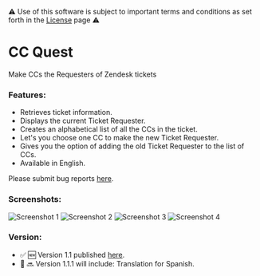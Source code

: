 ﻿⚠️ Use of this software is subject to important terms and conditions as set forth in the [License](https://aculligan.github.io/license) page ⚠️

# CC Quest

Make CCs the Requesters of Zendesk tickets

### Features:

*   Retrieves ticket information.
*   Displays the current Ticket Requester.
*   Creates an alphabetical list of all the CCs in the ticket.
*   Let's you choose one CC to make the new Ticket Requester.
*   Gives you the option of adding the old Ticket Requester to the list of CCs.
*   Available in English.

Please submit bug reports [here](https://github.com/aculligan/CC_Quest/issues).

### Screenshots:

![Screenshot 1](https://aculligan.github.io/CDN/CC_Quest/img/screenshot-1.png) ![Screenshot 2](https://aculligan.github.io/CDN/CC_Quest/img/screenshot-2.png) ![Screenshot 3](https://aculligan.github.io/CDN/CC_Quest/img/screenshot-3.png) ![Screenshot 4](https://aculligan.github.io/CDN/CC_Quest/img/working.gif)

### Version:

*   ✅ 🆕 Version 1.1 published [here](https://www.zendesk.com/apps/cc-quest/).
*   📝 🔜 Version 1.1.1 will include: Translation for Spanish.

